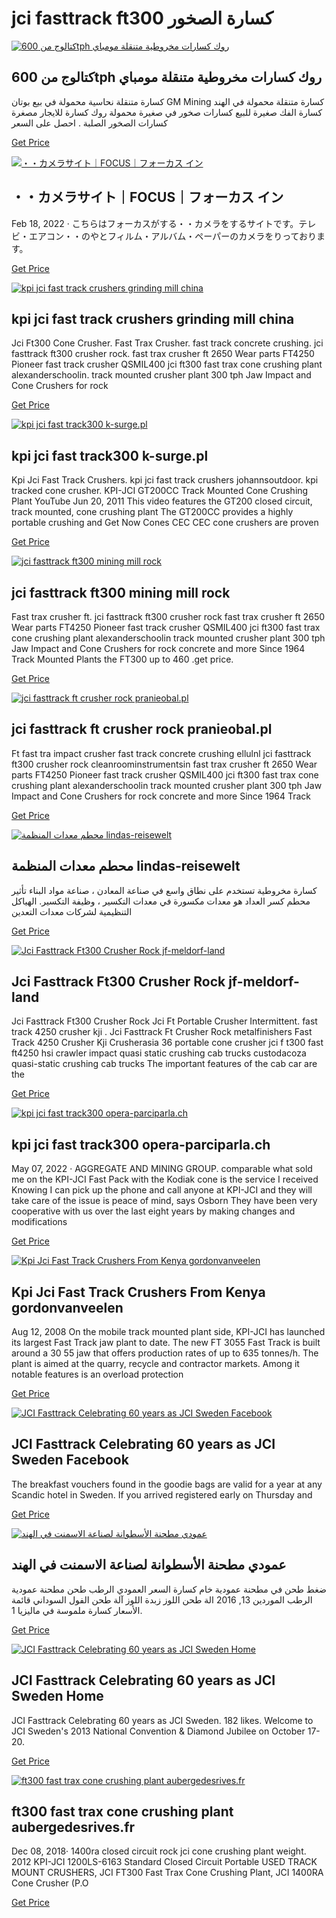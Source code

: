 # jci fasttrack ft300 كسارة الصخور
<a href="https://mnn.zoosnet.net/LR/Chatpre.aspx?id=MNN94995150&p=https://vbl.co.za/" target="_blank">![كتالوج من 600tph روك كسارات مخروطية متنقلة مومباي](https://raw.githubusercontent.com/gcmcrusher/imgs/main/835.jpg)</a>
## كتالوج من 600tph روك كسارات مخروطية متنقلة مومباي
كسارة متنقلة نحاسية محمولة في بيع بوتان GM Mining كسارة متنقلة محمولة في الهند كسارة الفك صغيرة للبيع كسارات صخور في صغيرة محمولة روك كسارة للايجار مصغرة كسارات الصخور الصلبة . احصل على السعر
<a href="https://mnn.zoosnet.net/LR/Chatpre.aspx?id=MNN94995150&p=https://vbl.co.za/" target="_blank">Get Price</a>
<a href="https://mnn.zoosnet.net/LR/Chatpre.aspx?id=MNN94995150&p=https://vbl.co.za/" target="_blank">![・・カメラサイト｜FOCUS｜フォーカス イン ](https://raw.githubusercontent.com/gcmcrusher/imgs/main/333.jpg)</a>
## ・・カメラサイト｜FOCUS｜フォーカス イン 
Feb 18, 2022 · こちらはフォーカスがする・・カメラをするサイトです。テレビ・エアコン・・のやとフィルム・アルバム・ペーパーのカメラをりっております。
<a href="https://mnn.zoosnet.net/LR/Chatpre.aspx?id=MNN94995150&p=https://vbl.co.za/" target="_blank">Get Price</a>
<a href="https://mnn.zoosnet.net/LR/Chatpre.aspx?id=MNN94995150&p=https://vbl.co.za/" target="_blank">![kpi jci fast track crushers grinding mill china](https://raw.githubusercontent.com/gcmcrusher/imgs/main/117.jpg)</a>
## kpi jci fast track crushers grinding mill china
Jci Ft300 Cone Crusher. Fast Trax Crusher. fast track concrete crushing. jci fasttrack ft300 crusher rock. fast trax crusher ft 2650 Wear parts FT4250 Pioneer fast track crusher QSMIL400 jci ft300 fast trax cone crushing plant alexanderschoolin. track mounted crusher plant 300 tph Jaw Impact and Cone Crushers for rock 
<a href="https://mnn.zoosnet.net/LR/Chatpre.aspx?id=MNN94995150&p=https://vbl.co.za/" target="_blank">Get Price</a>
<a href="https://mnn.zoosnet.net/LR/Chatpre.aspx?id=MNN94995150&p=https://vbl.co.za/" target="_blank">![kpi jci fast track300 k-surge.pl](https://raw.githubusercontent.com/gcmcrusher/imgs/main/870.jpg)</a>
## kpi jci fast track300 k-surge.pl
Kpi Jci Fast Track Crushers. kpi jci fast track crushers johannsoutdoor. kpi tracked cone crusher. KPI-JCI GT200CC Track Mounted Cone Crushing Plant YouTube Jun 20, 2011 This video features the GT200 closed circuit, track mounted, cone crushing plant The GT200CC provides a highly portable crushing and Get Now Cones CEC CEC cone crushers are proven 
<a href="https://mnn.zoosnet.net/LR/Chatpre.aspx?id=MNN94995150&p=https://vbl.co.za/" target="_blank">Get Price</a>
<a href="https://mnn.zoosnet.net/LR/Chatpre.aspx?id=MNN94995150&p=https://vbl.co.za/" target="_blank">![jci fasttrack ft300 mining mill rock](https://raw.githubusercontent.com/gcmcrusher/imgs/main/861.jpg)</a>
## jci fasttrack ft300 mining mill rock
Fast trax crusher ft. jci fasttrack ft300 crusher rock fast trax crusher ft 2650 Wear parts FT4250 Pioneer fast track crusher QSMIL400 jci ft300 fast trax cone crushing plant alexanderschoolin track mounted crusher plant 300 tph Jaw Impact and Cone Crushers for rock concrete and more Since 1964 Track Mounted Plants the FT300 up to 460 .get price.
<a href="https://mnn.zoosnet.net/LR/Chatpre.aspx?id=MNN94995150&p=https://vbl.co.za/" target="_blank">Get Price</a>
<a href="https://mnn.zoosnet.net/LR/Chatpre.aspx?id=MNN94995150&p=https://vbl.co.za/" target="_blank">![jci fasttrack ft crusher rock pranieobal.pl](https://raw.githubusercontent.com/gcmcrusher/imgs/main/299.jpg)</a>
## jci fasttrack ft crusher rock pranieobal.pl
Ft fast tra impact crusher fast track concrete crushing ellulnl jci fasttrack ft300 crusher rock cleanroominstrumentsin fast trax crusher ft 2650 Wear parts FT4250 Pioneer fast track crusher QSMIL400 jci ft300 fast trax cone crushing plant alexanderschoolin track mounted crusher plant 300 tph Jaw Impact and Cone Crushers for rock concrete and more Since 1964 Track 
<a href="https://mnn.zoosnet.net/LR/Chatpre.aspx?id=MNN94995150&p=https://vbl.co.za/" target="_blank">Get Price</a>
<a href="https://mnn.zoosnet.net/LR/Chatpre.aspx?id=MNN94995150&p=https://vbl.co.za/" target="_blank">![محطم معدات المنظمة lindas-reisewelt](https://raw.githubusercontent.com/gcmcrusher/imgs/main/350.jpg)</a>
## محطم معدات المنظمة lindas-reisewelt
كسارة مخروطية تستخدم على نطاق واسع في صناعة المعادن ، صناعة مواد البناء تأثير محطم كسر العداد هو معدات مكسورة في معدات التكسير ، وظيفة التكسير. الهياكل التنظيمية لشركات معدات التعدين
<a href="https://mnn.zoosnet.net/LR/Chatpre.aspx?id=MNN94995150&p=https://vbl.co.za/" target="_blank">Get Price</a>
<a href="https://mnn.zoosnet.net/LR/Chatpre.aspx?id=MNN94995150&p=https://vbl.co.za/" target="_blank">![Jci Fasttrack Ft300 Crusher Rock jf-meldorf-land](https://raw.githubusercontent.com/gcmcrusher/imgs/main/342.jpg)</a>
## Jci Fasttrack Ft300 Crusher Rock jf-meldorf-land
Jci Fasttrack Ft300 Crusher Rock Jci Ft Portable Crusher Intermittent. fast track 4250 crusher kji . Jci Fasttrack Ft Crusher Rock metalfinishers Fast Track 4250 Crusher Kji Crusherasia 36 portable cone crusher jci f t300 fast ft4250 hsi crawler impact quasi static crushing cab trucks custodacoza quasi-static crushing cab trucks The important features of the cab car are the 
<a href="https://mnn.zoosnet.net/LR/Chatpre.aspx?id=MNN94995150&p=https://vbl.co.za/" target="_blank">Get Price</a>
<a href="https://mnn.zoosnet.net/LR/Chatpre.aspx?id=MNN94995150&p=https://vbl.co.za/" target="_blank">![kpi jci fast track300 opera-parciparla.ch](https://raw.githubusercontent.com/gcmcrusher/imgs/main/41.jpg)</a>
## kpi jci fast track300 opera-parciparla.ch
May 07, 2022 · AGGREGATE AND MINING GROUP. comparable what sold me on the KPI-JCI Fast Pack with the Kodiak cone is the service I received Knowing I can pick up the phone and call anyone at KPI-JCI and they will take care of the issue is peace of mind, says Osborn They have been very cooperative with us over the last eight years by making changes and modifications 
<a href="https://mnn.zoosnet.net/LR/Chatpre.aspx?id=MNN94995150&p=https://vbl.co.za/" target="_blank">Get Price</a>
<a href="https://mnn.zoosnet.net/LR/Chatpre.aspx?id=MNN94995150&p=https://vbl.co.za/" target="_blank">![Kpi Jci Fast Track Crushers From Kenya gordonvanveelen](https://raw.githubusercontent.com/gcmcrusher/imgs/main/427.jpg)</a>
## Kpi Jci Fast Track Crushers From Kenya gordonvanveelen
Aug 12, 2008 On the mobile track mounted plant side, KPI-JCI has launched its largest Fast Track jaw plant to date. The new FT 3055 Fast Track is built around a 30 55 jaw that offers production rates of up to 635 tonnes/h. The plant is aimed at the quarry, recycle and contractor markets. Among it notable features is an overload protection 
<a href="https://mnn.zoosnet.net/LR/Chatpre.aspx?id=MNN94995150&p=https://vbl.co.za/" target="_blank">Get Price</a>
<a href="https://mnn.zoosnet.net/LR/Chatpre.aspx?id=MNN94995150&p=https://vbl.co.za/" target="_blank">![JCI Fasttrack Celebrating 60 years as JCI Sweden Facebook](https://raw.githubusercontent.com/gcmcrusher/imgs/main/194.jpg)</a>
## JCI Fasttrack Celebrating 60 years as JCI Sweden Facebook
The breakfast vouchers found in the goodie bags are valid for a year at any Scandic hotel in Sweden. If you arrived registered early on Thursday and 
<a href="https://mnn.zoosnet.net/LR/Chatpre.aspx?id=MNN94995150&p=https://vbl.co.za/" target="_blank">Get Price</a>
<a href="https://mnn.zoosnet.net/LR/Chatpre.aspx?id=MNN94995150&p=https://vbl.co.za/" target="_blank">![عمودي مطحنة الأسطوانة لصناعة الاسمنت في الهند](https://raw.githubusercontent.com/gcmcrusher/imgs/main/736.jpg)</a>
## عمودي مطحنة الأسطوانة لصناعة الاسمنت في الهند
ضغط طحن في مطحنة عمودية خام كسارة السعر العمودي الرطب طحن مطحنة عمودية الرطب الموردين 13, 2016 الة طحن اللوز زبدة اللوز آلة طحن الفول السوداني قائمة الأسعار كسارة ملموسة في ماليزيا 1.
<a href="https://mnn.zoosnet.net/LR/Chatpre.aspx?id=MNN94995150&p=https://vbl.co.za/" target="_blank">Get Price</a>
<a href="https://mnn.zoosnet.net/LR/Chatpre.aspx?id=MNN94995150&p=https://vbl.co.za/" target="_blank">![JCI Fasttrack Celebrating 60 years as JCI Sweden Home](https://raw.githubusercontent.com/gcmcrusher/imgs/main/239.jpg)</a>
## JCI Fasttrack Celebrating 60 years as JCI Sweden Home
JCI Fasttrack Celebrating 60 years as JCI Sweden. 182 likes. Welcome to JCI Sweden's 2013 National Convention & Diamond Jubilee on October 17-20.
<a href="https://mnn.zoosnet.net/LR/Chatpre.aspx?id=MNN94995150&p=https://vbl.co.za/" target="_blank">Get Price</a>
<a href="https://mnn.zoosnet.net/LR/Chatpre.aspx?id=MNN94995150&p=https://vbl.co.za/" target="_blank">![ft300 fast trax cone crushing plant aubergedesrives.fr](https://raw.githubusercontent.com/gcmcrusher/imgs/main/380.jpg)</a>
## ft300 fast trax cone crushing plant aubergedesrives.fr
Dec 08, 2018· 1400ra closed circuit rock jci cone crushing plant weight. 2012 KPI-JCI 1200LS-6163 Standard Closed Circuit Portable USED TRACK MOUNT CRUSHERS, JCI FT300 Fast Trax Cone Crushing Plant, JCI 1400RA Cone Crusher (P.O 
<a href="https://mnn.zoosnet.net/LR/Chatpre.aspx?id=MNN94995150&p=https://vbl.co.za/" target="_blank">Get Price</a>
